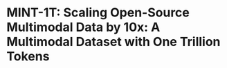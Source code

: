 # MINT-1T: Scaling Open-Source Multimodal Data by 10x: A Multimodal Dataset with One Trillion Tokens
